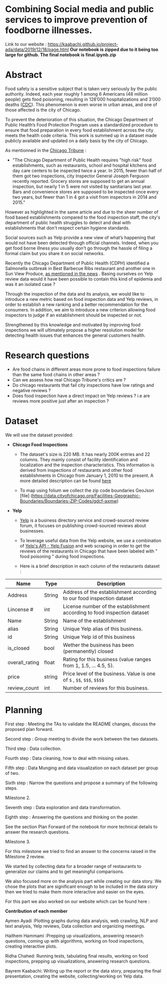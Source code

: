 
# Combining Social media and public services to improve prevention of foodborne illnesses.

Link to our website : https://kaabachi.github.io/project-ada/data/2019/12/18/page.html
**Our notebook is zipped due to it being too large for github. The final notebook is final.ipynb.zip**
# Abstract

Food safety is a sensitive subject that is taken very seriously by the public authority. Indeed, each year  roughly 1 among 6 Americans (48 million people) gets food poisoning, resulting in 128’000 hospitalizations and 3’000 deaths ([CDC](https://www.cdc.gov/foodborneburden/2011-foodborne-estimates.html?fbclid=IwAR3BqyBvIe03qtiJKLqrh7wnprI_5oiUdwbVFyEe4s2_N4Tq9ulsjysQT20)). This phenomenon is even worse in urban areas, and one of those affected is the city of Chicago.  

To prevent the deterioration of this situation, the Chicago Department of Public Health’s Food Protection Program uses a standardized procedure to ensure that food preparation in every food establishment across the city meets the health code criteria. This work is summed up in a dataset made publicly available and updated on a daily basis by the city of Chicago. 

As mentionned in the [Chicago Tribune](https://www.chicagotribune.com/opinion/editorials/ct-inspect-food-safety-edit-20161209-story.html?fbclid=IwAR3csHYii5Zx0DWaztytqWG2RCZgXvwntuXKV1bmhECrz1r_G2oZRUJdqEQ) :
- "The Chicago Department of Public Health requires "high risk" food establishments, such as restaurants, school and hospital kitchens and day care centers to be inspected twice a year. In 2015, fewer than half of them got two inspections, city Inspector General Joseph Ferguson recently reported. Grocery stores are supposed to get an annual inspection, but nearly 1 in 5 were not visited by sanitarians last year. Bars and convenience stores are supposed to be inspected once every two years, but fewer than 1 in 4 got a visit from inspectors in 2014 and 2015."

However as highlighted in the same article and due to the sheer number of food based establishments compared to the food inspection staff, the city's department of public health struggles to detect and deal with establishments that don't respect certain hygiene standards. 

Social sources such as Yelp provide a new view of what’s happening that would not have been detected through official channels. Indeed, when you get food borne illness you usually don't go through the hassle of filing a formal claim but you share it on social networks. 

Recently the Chicago Department of Public Health (CDPH) identified a Salmonella outbreak in Best Barbecue Ribs restaurant and another one in Sun View Produce, [as mentioned in the news](http://outbreaknewstoday.com/chicago-officials-investigate-salmonella-infections-linked-to-sun-view-produce-store-deli-28775/) . Basing ourselves on Yelp review data would it have been possible to contain this kind of epidemia and was it an isolated case ?

Through the inspection of the data and its analysis, we would like to introduce a new metric based on food inspection data and Yelp reviews, in order to establish a new ranking and a better recommendation for the consumers. In addition, we aim to introduce a new criterion allowing food inspectors to judge if an establishment should be inspected or not. 

Strengthened by this knowledge and motivated by improving food inspections we will ultimately propose a higher resolution model for detecting health issues that enhances the general customers health.

# Research questions

- Are food chains in different areas more prone to food inspections failure than the same food chains in other areas ?
- Can we assess how real Chicago Tribune's critics are ?
- Do chicago restaurants that fail city inspections have low ratings and negative reviews ?
- Does food inspection have a direct impact on Yelp reviews ? i.e are reviews more positive just after an inspection ?


# Dataset

We will use the dataset provided:  

- **Chicago Food Inspections**

    - The dataset's size is 220 MB. It has nearly 200K entries and 22 columns. They mainly consist of facility identification and localization and the inspection characteristics. This information is derived from inspections of restaurants and other food establishments in Chicago from January 1, 2010 to the present. A more detailed description can be found [here](https://data.cityofchicago.org/api/assets/BAD5301B-681A-4202-9D25-51B2CAE672FF)
    
    - To map using folium we collect the zip code boundaries GeoJson [file] (https://data.cityofchicago.org/Facilities-Geographic-Boundaries/Boundaries-ZIP-Codes/gdcf-axmw)

- **Yelp**

    - [Yelp](https://www.google.com) is a business directory service and crowd-sourced review forum, it focuses on publishing crowd-sourced reviews about businesses. 

    - To leverage useful data from the Yelp website, we use a combination of [Yelp's API - Yelp Fusion](https://www.yelp.com/fusion) and web scraping in order to get the reviews of the restaurants in Chicago that have been labeled with " food poisoning " during food inspections.
    
    - Here is a brief description in each column of the restaurants dataset :

| Name           | Type   | Description                                                              |
|----------------|--------|--------------------------------------------------------------------------|
| Address        | String | Address of the establishment according to our food inspection dataset    |
| Lincense #     | int    | License number of the establishment according to food inspection dataset |
| Name           | String | Name of the establishment                                                |
| alias          | String | Unique Yelp alias of this business.                                      |
| id             | String | Unique Yelp id of this business                                          |
| is_closed      | bool   | Wether the business has been (permanently) closed                        |
| overall_rating | float  | Rating for this business (value ranges from 1, 1.5, ... 4.5, 5).         |
| price          | string | Price level of the business. Value is one of `$` , `$$`, `$$$`,  `$$$$`  |
| review_count   | int    | Number of reviews for this business.                                     |



# Planning

First step : Meeting the TAs to validate the README changes, discuss the proposed plan forward.

Second step : Group meeting to divide the work between the two datasets.

Third step : Data collection.

Fourth step : Data cleaning, how to deal with missing values.

Fifth step : Data Munging and data visualization on each dataset per group of two.

Sixth step : Narrow the questions and propose a summary of the following steps.

Milestone 2. 

Seventh step : Data exploration and data transformation.

Eighth step : Answering the questions and thinking on the poster.

See the section Plan Forward of the notebook for more technical details to answer the research questions.

Milestone 3.

For this milestone we tried to find an answer to the concerns raised in the Milestone 2 review. 

We started by collecting data for a broader range of restaurants to generalize our claims and to get meaningful comparisons.

We also focused more on the analysis part while creating our data story. We chose the plots that are significant enough to be included in the data story then we tried to make them more interactive and easier on the eyes.

For this part we also worked on our website which can be found here :


**Contribution of each member**

Aymen Ayadi :Plotting graphs during data analysis, web crawling, NLP and text analysis, Yelp reviews, Data collection and organizing meetings.

Haithem Hammami :Prepping up visualizations, answering research questions, coming up with algorithms, working on food inspections, creating interactive plots.

Ridha Chahed: Running tests, tabulating final results, working on food inspections, prepping up visualizations, answering research questions.

Bayrem Kaabachi: Writing up the report or the data story, preparing the final presentation, creating the website, collecting/working on Yelp data.
